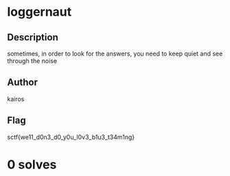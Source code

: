 # loggernaut

## Description

sometimes, in order to look for the answers, you need to keep quiet and see through the noise

## Author

kairos

## Flag

sctf{we11_d0n3_d0_y0u_l0v3_b1u3_t34m1ng}

# 0 solves
